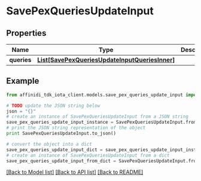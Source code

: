# SavePexQueriesUpdateInput

## Properties

| Name        | Type                                                                                        | Description | Notes      |
| ----------- | ------------------------------------------------------------------------------------------- | ----------- | ---------- |
| **queries** | [**List[SavePexQueriesUpdateInputQueriesInner]**](SavePexQueriesUpdateInputQueriesInner.md) |             | [optional] |

## Example

```python
from affinidi_tdk_iota_client.models.save_pex_queries_update_input import SavePexQueriesUpdateInput

# TODO update the JSON string below
json = "{}"
# create an instance of SavePexQueriesUpdateInput from a JSON string
save_pex_queries_update_input_instance = SavePexQueriesUpdateInput.from_json(json)
# print the JSON string representation of the object
print SavePexQueriesUpdateInput.to_json()

# convert the object into a dict
save_pex_queries_update_input_dict = save_pex_queries_update_input_instance.to_dict()
# create an instance of SavePexQueriesUpdateInput from a dict
save_pex_queries_update_input_from_dict = SavePexQueriesUpdateInput.from_dict(save_pex_queries_update_input_dict)
```

[[Back to Model list]](../README.md#documentation-for-models) [[Back to API list]](../README.md#documentation-for-api-endpoints) [[Back to README]](../README.md)
